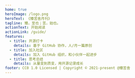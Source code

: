```yaml
---
home: true
heroImage: /logo.png
heroText: 《臻苦舍月刊》
tagline: 臻，至也；苦，始也。
actionText: 开始阅读
actionLink: /guide/
features:
  - title: 开源打卡
    details: 基于 GitHub 协作，人/月一篇原创
  - title: 加入社区
    details: 加入 GitHub 组织，和小伙伴一起进步
  - title: 思考总结
    details: 从量变到质变，用开源记录成长
footer: CC0 1.0 Licensed | Copyright © 2021-present @臻苦舍
---
```

